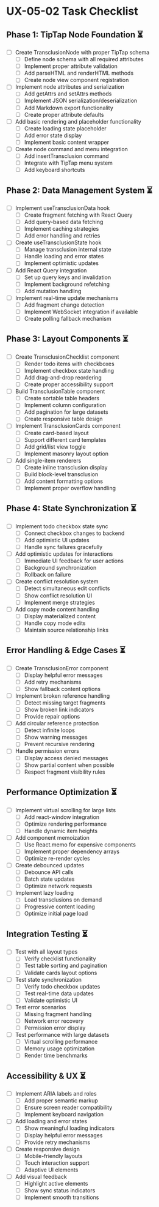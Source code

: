 # UX-05-02 Task Checklist

## Phase 1: TipTap Node Foundation ⏳
- [ ] Create TransclusionNode with proper TipTap schema
  - [ ] Define node schema with all required attributes
  - [ ] Implement proper attribute validation
  - [ ] Add parseHTML and renderHTML methods
  - [ ] Create node view component registration
- [ ] Implement node attributes and serialization
  - [ ] Add getAttrs and setAttrs methods
  - [ ] Implement JSON serialization/deserialization
  - [ ] Add Markdown export functionality
  - [ ] Create proper attribute defaults
- [ ] Add basic rendering and placeholder functionality
  - [ ] Create loading state placeholder
  - [ ] Add error state display
  - [ ] Implement basic content wrapper
- [ ] Create node command and menu integration
  - [ ] Add insertTransclusion command
  - [ ] Integrate with TipTap menu system
  - [ ] Add keyboard shortcuts

## Phase 2: Data Management System ⏳
- [ ] Implement useTransclusionData hook
  - [ ] Create fragment fetching with React Query
  - [ ] Add query-based data fetching
  - [ ] Implement caching strategies
  - [ ] Add error handling and retries
- [ ] Create useTransclusionState hook
  - [ ] Manage transclusion internal state
  - [ ] Handle loading and error states
  - [ ] Implement optimistic updates
- [ ] Add React Query integration
  - [ ] Set up query keys and invalidation
  - [ ] Implement background refetching
  - [ ] Add mutation handling
- [ ] Implement real-time update mechanisms
  - [ ] Add fragment change detection
  - [ ] Implement WebSocket integration if available
  - [ ] Create polling fallback mechanism

## Phase 3: Layout Components ⏳
- [ ] Create TransclusionChecklist component
  - [ ] Render todo items with checkboxes
  - [ ] Implement checkbox state handling
  - [ ] Add drag-and-drop reordering
  - [ ] Create proper accessibility support
- [ ] Build TransclusionTable component
  - [ ] Create sortable table headers
  - [ ] Implement column configuration
  - [ ] Add pagination for large datasets
  - [ ] Create responsive table design
- [ ] Implement TransclusionCards component
  - [ ] Create card-based layout
  - [ ] Support different card templates
  - [ ] Add grid/list view toggle
  - [ ] Implement masonry layout option
- [ ] Add single-item renderers
  - [ ] Create inline transclusion display
  - [ ] Build block-level transclusion
  - [ ] Add content formatting options
  - [ ] Implement proper overflow handling

## Phase 4: State Synchronization ⏳
- [ ] Implement todo checkbox state sync
  - [ ] Connect checkbox changes to backend
  - [ ] Add optimistic UI updates
  - [ ] Handle sync failures gracefully
- [ ] Add optimistic updates for interactions
  - [ ] Immediate UI feedback for user actions
  - [ ] Background synchronization
  - [ ] Rollback on failure
- [ ] Create conflict resolution system
  - [ ] Detect simultaneous edit conflicts
  - [ ] Show conflict resolution UI
  - [ ] Implement merge strategies
- [ ] Add copy mode content handling
  - [ ] Display materialized content
  - [ ] Handle copy mode edits
  - [ ] Maintain source relationship links

## Error Handling & Edge Cases ⏳
- [ ] Create TransclusionError component
  - [ ] Display helpful error messages
  - [ ] Add retry mechanisms
  - [ ] Show fallback content options
- [ ] Implement broken reference handling
  - [ ] Detect missing target fragments
  - [ ] Show broken link indicators
  - [ ] Provide repair options
- [ ] Add circular reference protection
  - [ ] Detect infinite loops
  - [ ] Show warning messages
  - [ ] Prevent recursive rendering
- [ ] Handle permission errors
  - [ ] Display access denied messages
  - [ ] Show partial content when possible
  - [ ] Respect fragment visibility rules

## Performance Optimization ⏳
- [ ] Implement virtual scrolling for large lists
  - [ ] Add react-window integration
  - [ ] Optimize rendering performance
  - [ ] Handle dynamic item heights
- [ ] Add component memoization
  - [ ] Use React.memo for expensive components
  - [ ] Implement proper dependency arrays
  - [ ] Optimize re-render cycles
- [ ] Create debounced updates
  - [ ] Debounce API calls
  - [ ] Batch state updates
  - [ ] Optimize network requests
- [ ] Implement lazy loading
  - [ ] Load transclusions on demand
  - [ ] Progressive content loading
  - [ ] Optimize initial page load

## Integration Testing ⏳
- [ ] Test with all layout types
  - [ ] Verify checklist functionality
  - [ ] Test table sorting and pagination
  - [ ] Validate cards layout options
- [ ] Test state synchronization
  - [ ] Verify todo checkbox updates
  - [ ] Test real-time data updates
  - [ ] Validate optimistic UI
- [ ] Test error scenarios
  - [ ] Missing fragment handling
  - [ ] Network error recovery
  - [ ] Permission error display
- [ ] Test performance with large datasets
  - [ ] Virtual scrolling performance
  - [ ] Memory usage optimization
  - [ ] Render time benchmarks

## Accessibility & UX ⏳
- [ ] Implement ARIA labels and roles
  - [ ] Add proper semantic markup
  - [ ] Ensure screen reader compatibility
  - [ ] Implement keyboard navigation
- [ ] Add loading and error states
  - [ ] Show meaningful loading indicators
  - [ ] Display helpful error messages
  - [ ] Provide retry mechanisms
- [ ] Create responsive design
  - [ ] Mobile-friendly layouts
  - [ ] Touch interaction support
  - [ ] Adaptive UI elements
- [ ] Add visual feedback
  - [ ] Highlight active elements
  - [ ] Show sync status indicators
  - [ ] Implement smooth transitions